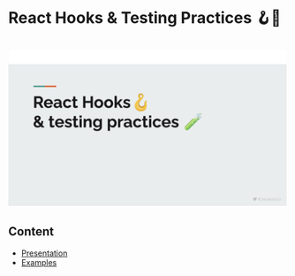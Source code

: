 # React Hooks & Testing Practices 🪝🧪

## ![React Hooks & Testing Practices](./presentation/intro.png)

## Content

- [Presentation](./presentation)
- [Examples](./src)
